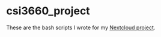 # csi3660_project

These are the bash scripts I wrote for my [Nextcloud project](https://dmocnik.github.io/projects/nextcloud).